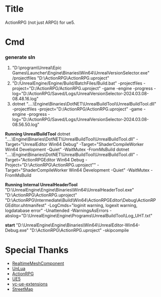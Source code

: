 # Title
ActionRPG (not just ARPG) for ue5.

# Cmd

### generate sln
1.  "D:\program\Unreal\Epic Games\Launcher\Engine\Binaries\Win64\UnrealVersionSelector.exe" /projectfiles "D:\ActionRPG\ActionRPG.uproject"
2.  "D:/UnrealEngine/Engine/Build/BatchFiles/Build.bat"  -projectfiles -project="D:/ActionRPG/ActionRPG.uproject" -game -engine -progress -log="D:/ActionRPG/Saved/Logs/UnrealVersionSelector-2024.03.08-08.48.16.log"
3.  dotnet  "..\..\Engine\Binaries\DotNET\UnrealBuildTool\UnrealBuildTool.dll" -projectfiles -project="D:/ActionRPG/ActionRPG.uproject" -game -engine -progress -log="D:/ActionRPG/Saved/Logs/UnrealVersionSelector-2024.03.08-08.56.50.log"


**Running UnrealBuildTool**
dotnet  "..\..\Engine\Binaries\DotNET\UnrealBuildTool\UnrealBuildTool.dll" -Target="UnrealEditor Win64 Debug" -Target="ShaderCompileWorker Win64 Development -Quiet" -WaitMutex -FromMsBuild
dotnet  "..\..\Engine\Binaries\DotNET\UnrealBuildTool\UnrealBuildTool.dll" -Target="ActionRPGEditor Win64 Debug -Project=\"D:\ActionRPG\ActionRPG.uproject\"" -Target="ShaderCompileWorker Win64 Development -Quiet" -WaitMutex -FromMsBuild

**Running Internal UnrealHeaderTool**
"D:\UnrealEngine\Engine\Binaries\Win64\UnrealHeaderTool.exe" "D:\ActionRPG\ActionRPG.uproject" "D:\ActionRPG\Intermediate\Build\Win64\ActionRPGEditor\Debug\ActionRPGEditor.uhtmanifest" -LogCmds="loginit warning, logexit warning, logdatabase error" -Unattended -WarningsAsErrors -abslog="D:\UnrealEngine\Engine\Programs\UnrealBuildTool\Log_UHT.txt"

**start**
"D:\UnrealEngine\Engine\Binaries\Win64\UnrealEditor-Win64-Debug.exe" "D:\ActionRPG\ActionRPG.uproject" -skipcompile

# Special Thanks
- [RealtimeMeshComponent](https://github.com/TriAxis-Games/RealtimeMeshComponent.git)
- [UnLua](https://github.com/Tencent/UnLua.git)
- [ActionRPG](https://docs.unrealengine.com/4.27/zh-CN/Resources/SampleGames/ARPG/)
- [UE5](https://www.unrealengine.com/zh-CN/unreal-engine-5)
- [vc-ue-extensions](https://github.com/microsoft/vc-ue-extensions.git)
- [StreetMap](https://github.com/ue4plugins/StreetMap)


